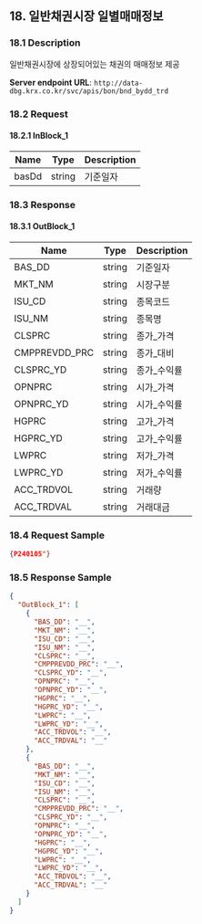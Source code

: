 ## 18. 일반채권시장 일별매매정보

### 18.1 Description
일반채권시장에 상장되어있는 채권의 매매정보 제공

**Server endpoint URL**: `http://data-dbg.krx.co.kr/svc/apis/bon/bnd_bydd_trd`

### 18.2 Request

#### 18.2.1 InBlock_1
| Name   | Type   | Description |
|--------|--------|-------------|
| basDd  | string | 기준일자    |

### 18.3 Response

#### 18.3.1 OutBlock_1
| Name            | Type   | Description    |
|-----------------|--------|----------------|
| BAS_DD          | string | 기준일자       |
| MKT_NM          | string | 시장구분       |
| ISU_CD          | string | 종목코드       |
| ISU_NM          | string | 종목명         |
| CLSPRC          | string | 종가_가격      |
| CMPPREVDD_PRC   | string | 종가_대비      |
| CLSPRC_YD       | string | 종가_수익률    |
| OPNPRC          | string | 시가_가격      |
| OPNPRC_YD       | string | 시가_수익률    |
| HGPRC           | string | 고가_가격      |
| HGPRC_YD        | string | 고가_수익률    |
| LWPRC           | string | 저가_가격      |
| LWPRC_YD        | string | 저가_수익률    |
| ACC_TRDVOL      | string | 거래량         |
| ACC_TRDVAL      | string | 거래대금       |

### 18.4 Request Sample
```json
{P240105"}
```

### 18.5 Response Sample
```json
{
  "OutBlock_1": [
    {
      "BAS_DD": "__",
      "MKT_NM": "__",
      "ISU_CD": "__",
      "ISU_NM": "__",
      "CLSPRC": "__",
      "CMPPREVDD_PRC": "__",
      "CLSPRC_YD": "__",
      "OPNPRC": "__",
      "OPNPRC_YD": "__",
      "HGPRC": "__",
      "HGPRC_YD": "__",
      "LWPRC": "__",
      "LWPRC_YD": "__",
      "ACC_TRDVOL": "__",
      "ACC_TRDVAL": "__"
    },
    {
      "BAS_DD": "__",
      "MKT_NM": "__",
      "ISU_CD": "__",
      "ISU_NM": "__",
      "CLSPRC": "__",
      "CMPPREVDD_PRC": "__",
      "CLSPRC_YD": "__",
      "OPNPRC": "__",
      "OPNPRC_YD": "__",
      "HGPRC": "__",
      "HGPRC_YD": "__",
      "LWPRC": "__",
      "LWPRC_YD": "__",
      "ACC_TRDVOL": "__",
      "ACC_TRDVAL": "__"
    }
  ]
}
```
